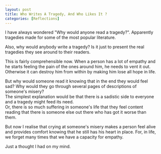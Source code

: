 ```yaml
---
layout: post  
title: Who Writes A Tragedy, And Who Likes It ?   
categories: [Reflections]  
---
```


I have always wondered "Why would anyone read a tragedy?". Apparently tragedies made for
some of the most popular literature.  

Also, why would anybody write a tragedy? Is it just to present the real tragedies they see 
around to their readers.  

This is fairly comprehensible now. When a person has a lot of empathy and he starts feeling 
the pain of the ones around him, he needs to vent it out. Otherwise it can destroy him from 
within by making him lose all hope in life.  

But why would someone read it knowing that in the end they would feel sad? Why would they go 
through several pages of descriptions of someone's misery?  
The simplest explanation would be that there is a sadistic side to everyone and a tragedy might 
feed its need.  
Or, there is so much suffering in someone's life that they feel content reading that there is 
someone else out there who has got it worse than them.  

But now I realise that crying at someone's misery makes a person feel alive and provides 
comfort knowing that he still has his heart in place. For, in life, we forget many times 
that we have a capacity for empathy.  

Just a thought I had on my mind.